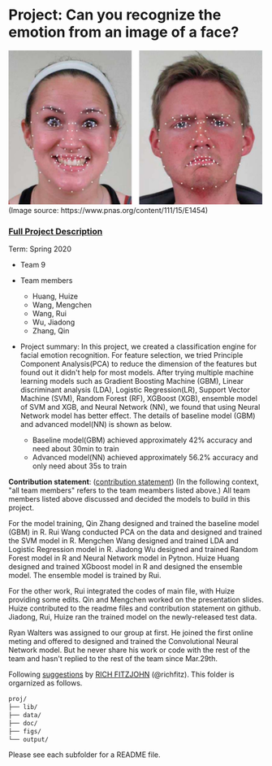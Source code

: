 # Project: Can you recognize the emotion from an image of a face? 
<img src="figs/CE.jpg" alt="Compound Emotions" width="500"/>
(Image source: https://www.pnas.org/content/111/15/E1454)

### [Full Project Description](doc/project3_desc.md)

Term: Spring 2020

+ Team 9
+ Team members
	+ Huang, Huize
	+ Wang, Mengchen
	+ Wang, Rui
	+ Wu, Jiadong
	+ Zhang, Qin 

+ Project summary: In this project, we created a classification engine for facial emotion recognition. For feature selection, we tried Principle Component Analysis(PCA) to reduce the dimension of the features but found out it didn't help for most models. After trying multiple machine learning models such as Gradient Boosting Machine (GBM), Linear discriminant analysis (LDA), Logistic Regression(LR), Support Vector Machine (SVM), Random Forest (RF), XGBoost (XGB), ensemble model of SVM and XGB, and Neural Network (NN), we found that using Neural Network model has better effect. The details of baseline model (GBM) and advanced model(NN) is shown as below.
  + Baseline model(GBM) achieved approximately 42% accuracy and need about 30min to train
  + Advanced model(NN) achieved approximately 56.2% accuracy and only need about 35s to train
	
**Contribution statement**: ([contribution statement](doc/a_note_on_contributions.md)) (In the following context, "all team members" refers to the team meambers listed above.) All team members listed above discussed and decided the models to build in this project.
  
  For the model training, Qin Zhang designed and trained the baseline model (GBM) in R. Rui Wang conducted PCA on the data and designed and trained the SVM model in R. Mengchen Wang designed and trained LDA and Logistic Regression model in R. Jiadong Wu designed and trained Random Forest model in R and Neural Network model in Pytnon. Huize Huang designed and trained XGboost model in R and designed the ensemble model. The ensemble model is trained by Rui. 
  
  For the other work, Rui integrated the codes of main file, with Huize providing some edits. Qin and Mengchen worked on the presentation slides. Huize contributed to the readme files and contribution statement on github. Jiadong, Rui, Huize ran the trained model on the newly-released test data.
  
  Ryan Walters was assigned to our group at first. He joined the first online meting and offered to designed and trained the Convolutional Neural Network model. But he never share his work or code with the rest of the team and hasn't replied to the rest of the team since Mar.29th.

Following [suggestions](http://nicercode.github.io/blog/2013-04-05-projects/) by [RICH FITZJOHN](http://nicercode.github.io/about/#Team) (@richfitz). This folder is orgarnized as follows.

```
proj/
├── lib/
├── data/
├── doc/
├── figs/
└── output/
```

Please see each subfolder for a README file.
